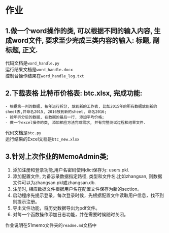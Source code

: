 # 作业

## 1.做一个word操作的类, 可以根据不同的输入内容, 生成word文件, 要求至少完成三类内容的输入: 标题, 副标题, 正文.

代码文档是`word_handle.py`  
运行结果文档是`word_handle.docx`  
控制台操作结果在`word_handle_log.txt`

## 2.下载表格 比特币价格表: btc.xlsx, 完成功能:

    - 根据第一列的数据, 按年进行拆分, 放到新的工作表, 比如2015年的所有数据放到新的sheet表,并命名2015, 2016放到新的sheet, 命名2016;
    - 按年拆分后的数据, 在数据的最后一行, 添加平均价格;
    - 做一个excel操作的类, 添加相应方法完成需求, 并有完整测试过程和结果文件.

代码文档是`btc.py`  
运行结果的Excel文档是`btc_new.xlsx`

## 3.针对上次作业的MemoAdmin类;

1. 添加注册和登录功能,用户名密码使用dict保存为: users.pkl.
2. 添加配置文件, 为备忘录数据指定路径, 类型和文件名.比如zhangsan, 则数据文件可以为zhangsan.pkl或zhangsan.db.
3. 注册时, 相应数据文件根据用户名在配置文件保存为新的section。
4. 启动程序先提示登录，每次登录时候，先根据配置文件读取用户信息，找不到则提示注册。
5. 导出文件功能，将历史数据导出为pdf文件。
6. 对每一个函数操作添加日志功能，并在需要时候随时关闭。

作业说明在51memo文件夹的`readme.md`文档中
